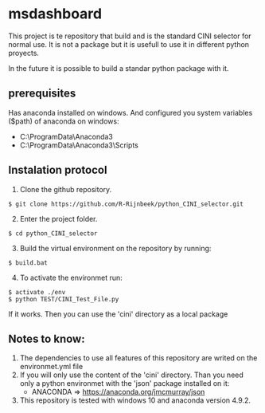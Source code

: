 # msdashboard

This project is te repository that build and is the standard CINI selector for normal use. It is not a package but it is usefull to use it in different python proyects.

In the future it is possible to build a standar python package with it.
## prerequisites

Has anaconda installed on windows. And configured you system variables ($path) of anaconda on windows: 
* C:\ProgramData\Anaconda3
* C:\ProgramData\Anaconda3\Scripts

## Instalation protocol

1. Clone the github repository.
```
$ git clone https://github.com/R-Rijnbeek/python_CINI_selector.git
```

2. Enter the project folder.
```
$ cd python_CINI_selector
```

3. Build the virtual environment on the repository by running:
```
$ build.bat
```

4. To activate the environmet run:
```
$ activate ./env
$ python TEST/CINI_Test_File.py
```

If it works. Then you can use the 'cini' directory as a local package

## Notes to know: 

1. The dependencies to use all features of this repository are writed on the environmet.yml file
2. If you will only use the content of the 'cini' directory. Than you need only a python environmet with the 'json' package installed on it:
    * ANACONDA => https://anaconda.org/jmcmurray/json
3. This repository is tested with windows 10 and anaconda version 4.9.2.
